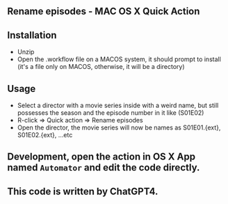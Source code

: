 ## Rename episodes - MAC OS X Quick Action

## Installation

- Unzip
- Open the .workflow file on a MACOS system, it should prompt to install (it's a file only on MACOS, otherwise, it will be a directory)

## Usage

- Select a director with a movie series inside with a weird name, but still possesses the season and the episode number in it like (S01E02)
- R-click => Quick action => Rename episodes
- Open the director, the movie series will now be names as S01E01.{ext}, S01E02.{ext}, ...etc

## Development, open the action in OS X App named `Automator` and edit the code directly.

## This code is written by ChatGPT4.
